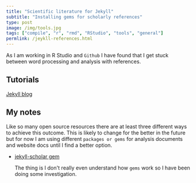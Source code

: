 ```yaml
---
title: "Scientific literature for Jekyll"
subtitle: "Installing gems for scholarly references"
type: post
image: /img/tools.jpg
tags: ["compile", "r", "rmd", "RStudio", "tools", "general"]
permlink: /jeykll-references.html
---
```


As I am working in R Studio and `Github` I have found that I get stuck between word processing and analysis with references. 

## Tutorials

[Jekyll blog](https://talk.jekyllrb.com/)



## My notes

Like so many open source resources there are at least three different ways to achieve this outcome. This is likely to change for the better in the future but for now I am using different `packages or gems` for analysis documents and website docs until I find a better option. 

- [jekyll-scholar gem](https://github.com/inukshuk/jekyll-scholar)

  The thing is I don't really even understand how `gems` work so I have been doing some investigation.